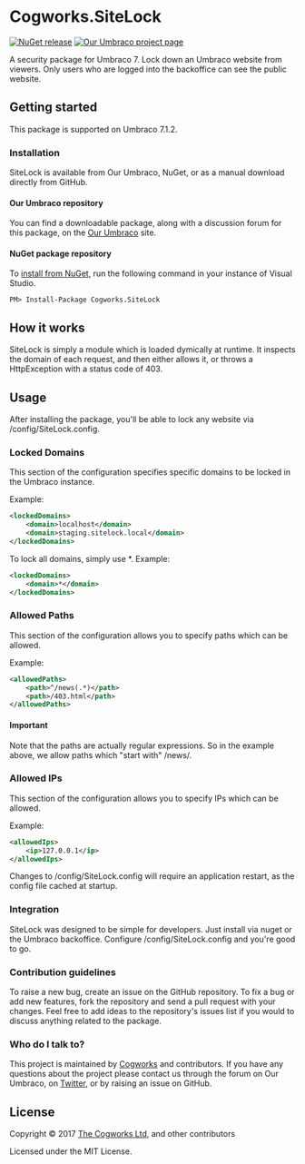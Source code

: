 # Cogworks.SiteLock

[![NuGet release](https://img.shields.io/nuget/v/Cogworks.SiteLock.svg)](https://www.nuget.org/packages/Cogworks.SiteLock)
[![Our Umbraco project page](https://img.shields.io/badge/our-umbraco-orange.svg)](https://our.umbraco.org/projects/website-utilities/sitelock/)

A security package for Umbraco 7. Lock down an Umbraco website from viewers. Only users who are logged into the backoffice can see the public website.

## Getting started

This package is supported on Umbraco 7.1.2.

### Installation
SiteLock is available from Our Umbraco, NuGet, or as a manual download directly from GitHub.

#### Our Umbraco repository
You can find a downloadable package, along with a discussion forum for this package, on the [Our Umbraco](https://our.umbraco.org/projects/website-utilities/sitelock/) site.

#### NuGet package repository
To [install from NuGet](https://www.nuget.org/packages/Cogworks.SiteLock/), run the following command in your instance of Visual Studio.

    PM> Install-Package Cogworks.SiteLock
	
## How it works
SiteLock is simply a module which is loaded dymically at runtime. It inspects the domain of each request, and then either allows it, or throws a HttpException with a status code of 403.
	
## Usage
After installing the package, you'll be able to lock any website via /config/SiteLock.config.

### Locked Domains
This section of the configuration specifies specific domains to be locked in the Umbraco instance.

Example:
~~~xml
<lockedDomains>
    <domain>localhost</domain>
    <domain>staging.sitelock.local</domain>
</lockedDomains>
~~~

To lock all domains, simply use *.
Example:
~~~xml
<lockedDomains>
    <domain>*</domain>
</lockedDomains>
~~~

### Allowed Paths
This section of the configuration allows you to specify paths which can be allowed. 

Example:
~~~xml
<allowedPaths>
	<path>^/news(.*)</path>
	<path>/403.html</path>
</allowedPaths>
~~~

#### Important  
Note that the paths are actually regular expressions. So in the example above, we allow paths which "start with" /news/. 


### Allowed IPs
This section of the configuration allows you to specify IPs which can be allowed. 

Example:
~~~xml
<allowedIps>
	<ip>127.0.0.1</ip>
</allowedIps>
~~~
  
  
  
Changes to /config/SiteLock.config will require an application restart, as the config file cached at startup.   
	
### Integration
SiteLock was designed to be simple for developers. Just install via nuget or the Umbraco backoffice. Configure /config/SiteLock.config and you're good to go. 


### Contribution guidelines
To raise a new bug, create an issue on the GitHub repository. To fix a bug or add new features, fork the repository and send a pull request with your changes. Feel free to add ideas to the repository's issues list if you would to discuss anything related to the package.

### Who do I talk to?
This project is maintained by [Cogworks](http://www.thecogworks.com/) and contributors. If you have any questions about the project please contact us through the forum on Our Umbraco, on [Twitter](https://twitter.com/cogworks), or by raising an issue on GitHub.

## License
Copyright &copy; 2017 [The Cogworks Ltd](http://www.thecogworks.com/), and other contributors

Licensed under the MIT License.